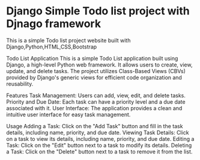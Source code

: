 # Django Simple Todo list project with Djnago framework 
This is a simple  Todo list project website built with Django,Python,HTML,CSS,Bootstrap  

Todo List Application
This is a simple Todo List application built using Django, a high-level Python web framework.
It allows users to create, view, update, and delete tasks. The project utilizes Class-Based Views (CBVs)
provided by Django's generic views for efficient code organization and reusability.

Features
Task Management: Users can add, view, edit, and delete tasks.
Priority and Due Date: Each task can have a priority level and a due date associated with it.
User Interface: The application provides a clean and intuitive user interface for easy task management.

Usage
Adding a Task: Click on the "Add Task" button and fill in the task details, including name, priority, and due date.
Viewing Task Details: Click on a task to view its details, including name, priority, and due date.
Editing a Task: Click on the "Edit" button next to a task to modify its details.
Deleting a Task: Click on the "Delete" button next to a task to remove it from the list.
